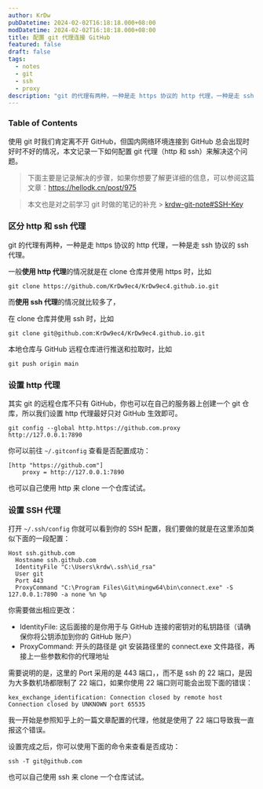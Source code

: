 ```yaml
---
author: KrDw
pubDatetime: 2024-02-02T16:18:18.000+08:00
modDatetime: 2024-02-02T16:18:18.000+08:00
title: 配置 git 代理连接 GitHub
featured: false
draft: false
tags:
  - notes
  - git
  - ssh
  - proxy
description: "git 的代理有两种，一种是走 https 协议的 http 代理，一种是走 ssh 协议的 ssh 代理。"
---
```


### Table of Contents

使用 git 时我们肯定离不开 GitHub，但国内网络环境连接到 GitHub 总会出现时好时不好的情况，本文记录一下如何配置 git 代理（http 和 ssh）来解决这个问题。

> 下面主要是记录解决的步骤，如果你想要了解更详细的信息，可以参阅这篇文章：https://hellodk.cn/post/975

> 本文也是对之前学习 git 时做的笔记的补充 > [krdw-git-note#SSH-Key](https://k1r.in/posts/krdw-git-note/#SSH-Key)

### 区分 http 和 ssh 代理

git 的代理有两种，一种是走 https 协议的 http 代理，一种是走 ssh 协议的 ssh 代理。

一般**使用 http 代理**的情况就是在 clone 仓库并使用 https 时，比如

```shell
git clone https://github.com/KrDw9ec4/KrDw9ec4.github.io.git
```

而**使用 ssh 代理**的情况就比较多了，

在 clone 仓库并使用 ssh 时，比如

```shell
git clone git@github.com:KrDw9ec4/KrDw9ec4.github.io.git
```

本地仓库与 GitHub 远程仓库进行推送和拉取时，比如

```shell
git push origin main
```

### 设置 http 代理

其实 git 的远程仓库不只有 GitHub，你也可以在自己的服务器上创建一个 git 仓库，所以我们设置 http 代理最好只对 GitHub 生效即可。

```shell
git config --global http.https://github.com.proxy http://127.0.0.1:7890
```

你可以前往 `~/.gitconfig` 查看是否配置成功：

```
[http "https://github.com"]
	proxy = http://127.0.0.1:7890
```

也可以自己使用 http 来 clone 一个仓库试试。

### 设置 SSH 代理

打开 `~/.ssh/config` 你就可以看到你的 SSH 配置，我们要做的就是在这里添加类似下面的一段配置：

```
Host ssh.github.com
  Hostname ssh.github.com
  IdentityFile "C:\Users\krdw\.ssh\id_rsa"
  User git
  Port 443
  ProxyCommand "C:\Program Files\Git\mingw64\bin\connect.exe" -S 127.0.0.1:7890 -a none %n %p
```

你需要做出相应更改：

- IdentityFile: 这后面接的是你用于与 GitHub 连接的密钥对的私钥路径（请确保你将公钥添加到你的 GitHub 账户）
- ProxyCommand: 开头的路径是 git 安装路径里的 connect.exe 文件路径，再接上一些参数和你的代理地址

需要说明的是，这里的 Port 采用的是 443 端口，，而不是 ssh 的 22 端口，是因为大多数机场都限制了 22 端口，如果你使用 22 端口则可能会出现下面的错误：

```
kex_exchange_identification: Connection closed by remote host
Connection closed by UNKNOWN port 65535
```

我一开始是参照知乎上的一篇文章配置的代理，他就是使用了 22 端口导致我一直报这个错误。

设置完成之后，你可以使用下面的命令来查看是否成功：

```shell
ssh -T git@github.com
```

也可以自己使用 ssh 来 clone 一个仓库试试。
